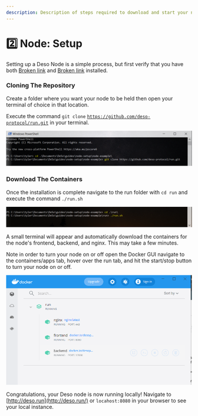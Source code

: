 ```yaml
---
description: Description of steps required to download and start your node
---
```


# 2️⃣ Node: Setup

Setting up a Deso Node is a simple process, but first verify that you have both [Broken link](broken-reference "mention") and [Broken link](broken-reference "mention") installed.

### Cloning The Repository&#x20;

Create a folder where you want your node to be held then open your terminal of choice in that location.

Execute the command `git clone` [`https://github.com/deso-protocol/run.git`](https://github.com/deso-protocol/run.git) in your terminal.

![](<../.gitbook/assets/git clone updated.PNG>)

### Download The Containers

Once the installation is complete navigate to the run folder with `cd run` and execute the command `./run.sh`&#x20;

![](../.gitbook/assets/run-sh-1.PNG)

A small terminal will appear and automatically download the containers for the node's frontend, backend, and nginx. This may take a few minutes.

Note in order to turn your node on or off open the Docker GUI navigate to the containers/apps tab, hover over the run tab, and hit the start/stop button to turn your node on or off.

![](../.gitbook/assets/docker-toggle-container.PNG)

Congratulations, your Deso node is now running locally! Navigate to [http://deso.run](http://deso.run/) or `locahost:8080` in your browser to see your local instance.&#x20;
